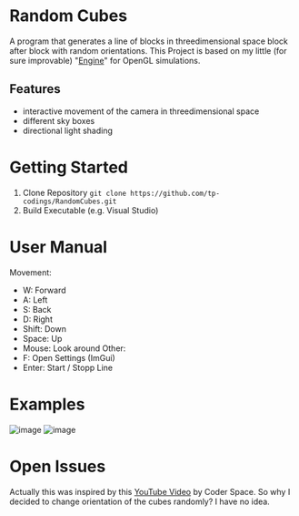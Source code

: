 # Random Cubes
A program that generates a line of blocks in threedimensional space block after block with random orientations. 
This Project is based on my little (for sure improvable) "[Engine](https://github.com/tp-codings/Little_OpenGL_Simulation_Engine/edit/master/README.md)" for OpenGL simulations. 

## Features
- interactive movement of the camera in threedimensional space
- different sky boxes
- directional light shading

# Getting Started
1. Clone Repository
`git clone https://github.com/tp-codings/RandomCubes.git`
2. Build Executable (e.g. Visual Studio)

# User Manual
Movement:
- W: Forward
- A: Left
- S: Back
- D: Right
- Shift: Down
- Space: Up
- Mouse: Look around
Other:
- F: Open Settings (ImGui)
- Enter: Start / Stopp Line

# Examples

![image](https://github.com/tp-codings/RandomCubes/assets/118997294/de40d887-eead-48a8-818d-5b5f0d7728a7)
![image](https://github.com/tp-codings/RandomCubes/assets/118997294/6d74afbd-30db-409c-8c64-55ace7796b9a)


# Open Issues
Actually this was inspired by this [YouTube Video](https://www.youtube.com/watch?v=03Uw0P08Mj4) by Coder Space. So why I decided to change orientation of the cubes randomly? I have no idea. 
